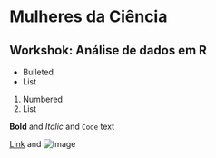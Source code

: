 # Mulheres da Ciência
## Workshok: Análise de dados em R

- Bulleted
- List

1. Numbered
2. List

**Bold** and _Italic_ and `Code` text

[Link](url) and ![Image](src)
```
